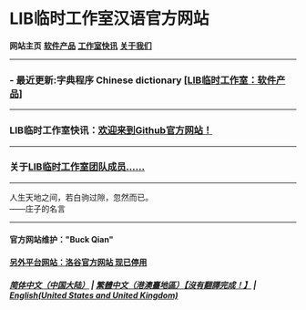 # LIB临时工作室汉语官方网站

**网站主页** **[软件产品](Software)** **[工作室快讯](News)** **[关于我们](About_us)** 

------------
### - 最近更新:字典程序 Chinese dictionary [[LIB临时工作室：软件产品]](Software)

------------
### LIB临时工作室快讯：[欢迎来到Github官方网站！](news/welcome)

------------
### 关于[LIB临时工作室团队成员......](About_us)

------------

人生天地之间，若白驹过隙，忽然而已。
$\qquad\qquad\qquad\qquad\qquad\qquad\qquad$——庄子的名言

------------
#### 官方网站维护："Buck Qian"
#### [另外平台网站：洛谷官方网站 现已停用](https://www.luogu.com.cn/paste/libps)

##### [简体中文（中国大陆）](index) | [繁體中文（港澳臺地區）【沒有翻譯完成！】](tc/index) | **[English(United States and United Kingdom)](en/index)**
